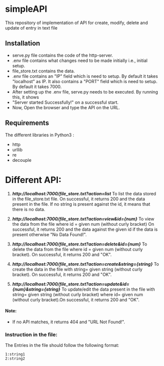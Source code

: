 # simpleAPI
This repository of implementation of API for create, modify, delete and update of entry in text file

## Installation
* serve.py file contains the code of the http-server.
* .env file contains what changes need to be made initially i.e., initial setup.
* file_store.txt contains the data.
* .env file contains an "IP" field which is need to setup. By default it takes "localhost" as IP. It
   also contains a "PORT" field which is need to setup. By default it takes 7000.
* After setting up the .env file, serve.py needs to be executed. By running this, it shows
* "Server started Successfully!" on a successful start.
* Now, Open the browser and type the API on the URL.

## Requirements
The different libraries in Python3 :
* http
* urllib
* re
* decouple

# Different API:
1.  **_http://localhost:7000/file_store.txt?action=list_**
    To list the data stored in the file_store.txt file.
   On successful, it returns 200 and the data present in the file. If no string is present against the id, it
   means that there is no data.
   
2.  **_http://localhost:7000/file_store.txt?action=view&id={num}_**
   To view the data from the file where id = given num (without curly bracket)
   On successful, it returns 200 and the data against the given id if the data is present otherwise "No
   Data Found!".
   
3.  **_http://localhost:7000/file_store.txt?action=delete&id={num}_**
   To delete the data from the file where id = given num (without curly bracket). On successful, it
   returns 200 and "OK".
   
4.  **_http://localhost:7000/file_store.txt?action=create&string={string}_**
   To create the data in the file with string= given string (without curly bracket). On successful, it
   returns 200 and "OK".
   
5.  **_http://localhost:7000/file_store.txt?action=update&id={num}&string={string}_**
   To update/edit the data present in the file with string= given string (without curly bracket) where
   id= given num (without curly bracket).On successful, it returns 200 and "OK". 
   
#### Note:
* If no API matches, it returns 404 and "URL Not Found!".

### Instruction in the file:
 The Entries in the file should follow the following format:
```
1:string1
2:string2
```


